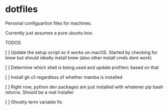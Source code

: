 # dotfiles

Personal configuartion files for machines.

Currently just assumes a pure ubuntu box.

TODOS

[ ] Update the setup script so it works on macOS. Started by checking for brew but should ideally install brew (also other install cmds dont work)

[ ] Determine which shell is being used and update profilerc based on that

[ ] Install gh cli regardless of whether mamba is installed

[ ] Right now, python dev packages are just installed with whatever pip bash returns. Should be a real installer

[ ] Ghostty term variable fix
